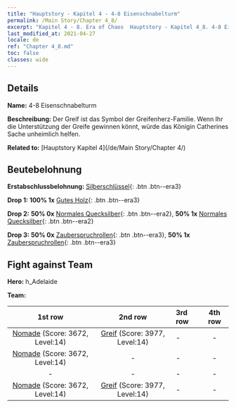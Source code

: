 ```yaml
---
title: "Hauptstory - Kapitel 4 - 4-8 Eisenschnabelturm"
permalink: /Main Story/Chapter 4_8/
excerpt: "Kapitel 4 - 8. Era of Chaos  Hauptstory - Kapitel 4_8. 4-8 Eisenschnabelturm"
last_modified_at: 2021-04-27
locale: de
ref: "Chapter 4_8.md"
toc: false
classes: wide
---
```


## Details

 **Name:** 4-8 Eisenschnabelturm

 **Beschreibung:** Der Greif ist das Symbol der Greifenherz-Familie. Wenn Ihr die Unterstützung der Greife gewinnen könnt, würde das Königin Catherines Sache unheimlich helfen.

 **Related to:** [Hauptstory Kapitel 4](/de/Main Story/Chapter 4/)

## Beutebelohnung

 **Erstabschlussbelohnung:** [Silberschlüssel](/ItemsDE/con_693/){: .btn .btn--era3}

 **Drop 1:** **100% 1x** [Gutes Holz](/ItemsDE/mat_13/){: .btn .btn--era3}

 **Drop 2:** **50% 0x** [Normales Quecksilber](/ItemsDE/mat_8/){: .btn .btn--era2}, **50% 1x** [Normales Quecksilber](/ItemsDE/mat_8/){: .btn .btn--era2}

 **Drop 3:** **50% 0x** [Zauberspruchrollen](/ItemsDE/con_694/){: .btn .btn--era3}, **50% 1x** [Zauberspruchrollen](/ItemsDE/con_694/){: .btn .btn--era3}


## Fight against Team
 **Hero:** h_Adelaide

 **Team:**


  | 1st row | 2nd row | 3rd row | 4th row |
  |:----:|:----:|:----|:----:|
  | [Nomade](/de/units/Nomad/) (Score: 3672, Level:14)  | [Greif](/de/units/Griffin/) (Score: 3977, Level:14)  | - | - |
  | [Nomade](/de/units/Nomad/) (Score: 3672, Level:14)  | - | - | - |
  | - | - | - | - |
  | [Nomade](/de/units/Nomad/) (Score: 3672, Level:14)  | [Greif](/de/units/Griffin/) (Score: 3977, Level:14)  | - | - |


